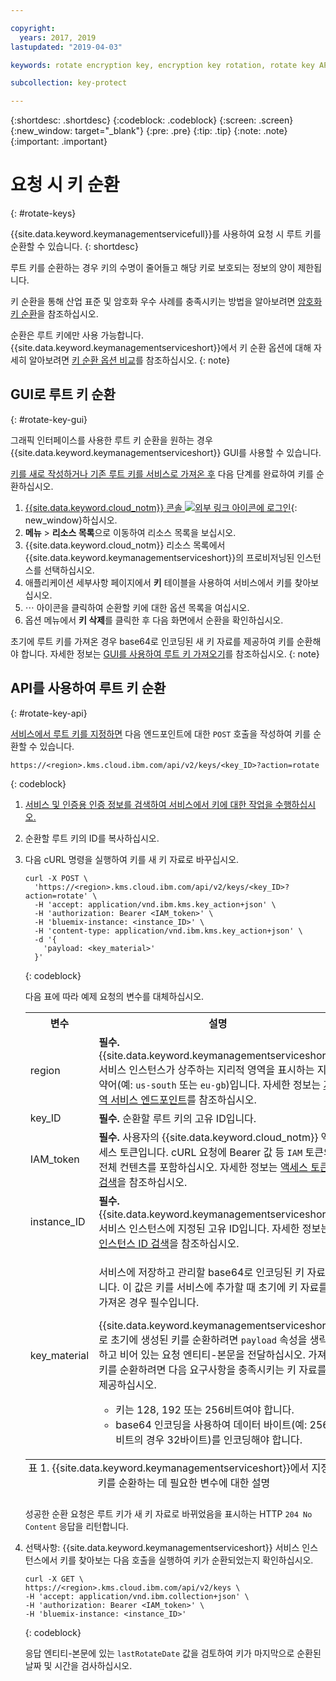 ```yaml
---

copyright:
  years: 2017, 2019
lastupdated: "2019-04-03"

keywords: rotate encryption key, encryption key rotation, rotate key API examples 

subcollection: key-protect

---
```


{:shortdesc: .shortdesc}
{:codeblock: .codeblock}
{:screen: .screen}
{:new_window: target="_blank"}
{:pre: .pre}
{:tip: .tip}
{:note: .note}
{:important: .important}

# 요청 시 키 순환
{: #rotate-keys}

{{site.data.keyword.keymanagementservicefull}}를 사용하여 요청 시 루트 키를 순환할 수 있습니다.
{: shortdesc}

루트 키를 순환하는 경우 키의 수명이 줄어들고 해당 키로 보호되는 정보의 양이 제한됩니다.   

키 순환을 통해 산업 표준 및 암호화 우수 사례를 충족시키는 방법을 알아보려면 [암호화 키 순환](/docs/services/key-protect?topic=key-protect-key-rotation)을 참조하십시오.

순환은 루트 키에만 사용 가능합니다. {{site.data.keyword.keymanagementserviceshort}}에서 키 순환 옵션에 대해 자세히 알아보려면 [키 순환 옵션 비교](/docs/services/key-protect?topic=key-protect-key-rotation#compare-key-rotation-options)를 참조하십시오.
{: note}

## GUI로 루트 키 순환
{: #rotate-key-gui}

그래픽 인터페이스를 사용한 루트 키 순환을 원하는 경우 {{site.data.keyword.keymanagementserviceshort}} GUI를 사용할 수 있습니다.

[키를 새로 작성하거나 기존 루트 키를 서비스로 가져온 후](/docs/services/key-protect?topic=key-protect-create-root-keys) 다음 단계를 완료하여 키를 순환하십시오.

1. [{{site.data.keyword.cloud_notm}} 콘솔 ![외부 링크 아이콘](../../icons/launch-glyph.svg "외부 링크 아이콘")에 로그인](https://{DomainName}/){: new_window}하십시오.
2. **메뉴** &gt; **리소스 목록**으로 이동하여 리소스 목록을 보십시오.
3. {{site.data.keyword.cloud_notm}} 리소스 목록에서 {{site.data.keyword.keymanagementserviceshort}}의 프로비저닝된 인스턴스를 선택하십시오.
4. 애플리케이션 세부사항 페이지에서 **키** 테이블을 사용하여 서비스에서 키를 찾아보십시오.
5. ⋯ 아이콘을 클릭하여 순환할 키에 대한 옵션 목록을 여십시오.
6. 옵션 메뉴에서 **키 삭제**를 클릭한 후 다음 화면에서 순환을 확인하십시오.

초기에 루트 키를 가져온 경우 base64로 인코딩된 새 키 자료를 제공하여 키를 순환해야 합니다. 자세한 정보는 [GUI를 사용하여 루트 키 가져오기](/docs/services/key-protect?topic=key-protect-import-root-keys#gui)를 참조하십시오.
{: note}

## API를 사용하여 루트 키 순환
{: #rotate-key-api}

[서비스에서 루트 키를 지정하면](/docs/services/key-protect?topic=key-protect-create-root-keys) 다음 엔드포인트에 대한 `POST` 호출을 작성하여 키를 순환할 수 있습니다.

```
https://<region>.kms.cloud.ibm.com/api/v2/keys/<key_ID>?action=rotate
```
{: codeblock}

1. [서비스 및 인증용 인증 정보를 검색하여 서비스에서 키에 대한 작업을 수행하십시오.](/docs/services/key-protect?topic=key-protect-set-up-api)

2. 순환할 루트 키의 ID를 복사하십시오.

3. 다음 cURL 명령을 실행하여 키를 새 키 자료로 바꾸십시오.

    ```cURL
    curl -X POST \
      'https://<region>.kms.cloud.ibm.com/api/v2/keys/<key_ID>?action=rotate' \
      -H 'accept: application/vnd.ibm.kms.key_action+json' \
      -H 'authorization: Bearer <IAM_token>' \
      -H 'bluemix-instance: <instance_ID>' \
      -H 'content-type: application/vnd.ibm.kms.key_action+json' \
      -d '{
        'payload: <key_material>'
      }'
    ```
    {: codeblock}

    다음 표에 따라 예제 요청의 변수를 대체하십시오.

    <table>
      <tr>
        <th>변수</th>
        <th>설명</th>
      </tr>
      <tr>
        <td><varname>region</varname></td>
        <td><strong>필수.</strong> {{site.data.keyword.keymanagementserviceshort}} 서비스 인스턴스가 상주하는 지리적 영역을 표시하는 지역 약어(예: <code>us-south</code> 또는 <code>eu-gb</code>)입니다. 자세한 정보는 <a href="/docs/services/key-protect?topic=key-protect-regions#endpoints">지역 서비스 엔드포인트</a>를 참조하십시오.</td>
      </tr>
      <tr>
        <td><varname>key_ID</varname></td>
        <td><strong>필수.</strong> 순환할 루트 키의 고유 ID입니다.</td>
      </tr>
      <tr>
        <td><varname>IAM_token</varname></td>
        <td><strong>필수.</strong> 사용자의 {{site.data.keyword.cloud_notm}} 액세스 토큰입니다. cURL 요청에 Bearer 값 등 <code>IAM</code> 토큰의 전체 컨텐츠를 포함하십시오. 자세한 정보는 <a href="/docs/services/key-protect?topic=key-protect-retrieve-access-token">액세스 토큰 검색</a>을 참조하십시오.</td>
      </tr>
      <tr>
        <td><varname>instance_ID</varname></td>
        <td><strong>필수.</strong> {{site.data.keyword.keymanagementserviceshort}} 서비스 인스턴스에 지정된 고유 ID입니다. 자세한 정보는 <a href="/docs/services/key-protect?topic=key-protect-retrieve-instance-ID">인스턴스 ID 검색</a>을 참조하십시오.</td>
      </tr>
      <tr>
        <td><varname>key_material</varname></td>
        <td>
          <p>서비스에 저장하고 관리할 base64로 인코딩된 키 자료입니다. 이 값은 키를 서비스에 추가할 때 초기에 키 자료를 가져온 경우 필수입니다.</p>
          <p>{{site.data.keyword.keymanagementserviceshort}}로 초기에 생성된 키를 순환하려면 <code>payload</code> 속성을 생략하고 비어 있는 요청 엔티티-본문을 전달하십시오. 가져온 키를 순환하려면 다음 요구사항을 충족시키는 키 자료를 제공하십시오.</p>
          <p>
            <ul>
              <li>키는 128, 192 또는 256비트여야 합니다.</li>
              <li>base64 인코딩을 사용하여 데이터 바이트(예: 256비트의 경우 32바이트)를 인코딩해야 합니다.</li>
            </ul>
          </p>
        </td>
      </tr>
      <caption style="caption-side:bottom;">표 1. {{site.data.keyword.keymanagementserviceshort}}에서 지정된 키를 순환하는 데 필요한 변수에 대한 설명</caption>
    </table>

    성공한 순환 요청은 루트 키가 새 키 자료로 바뀌었음을 표시하는 HTTP `204 No Content` 응답을 리턴합니다.

4. 선택사항: {{site.data.keyword.keymanagementserviceshort}} 서비스 인스턴스에서 키를 찾아보는 다음 호출을 실행하여 키가 순환되었는지 확인하십시오.

    ```cURL
    curl -X GET \
    https://<region>.kms.cloud.ibm.com/api/v2/keys \
    -H 'accept: application/vnd.ibm.collection+json' \
    -H 'authorization: Bearer <IAM_token>' \
    -H 'bluemix-instance: <instance_ID>'
    ```
    {: codeblock}
  
    응답 엔티티-본문에 있는 `lastRotateDate` 값을 검토하여 키가 마지막으로 순환된 날짜 및 시간을 검사하십시오.
    
